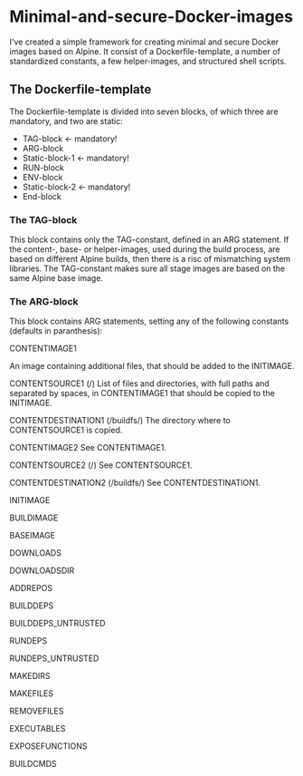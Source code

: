 # Minimal-and-secure-Docker-images
I've created a simple framework for creating minimal and secure Docker images based on Alpine. It consist of a Dockerfile-template, a number of standardized constants, a few helper-images, and structured shell scripts.

## The Dockerfile-template
The Dockerfile-template is divided into seven blocks, of which three are mandatory, and two are static: 
* TAG-block <- mandatory!
* ARG-block
* Static-block-1 <- mandatory!
* RUN-block
* ENV-block
* Static-block-2 <- mandatory!
* End-block

### The TAG-block
This block contains only the TAG-constant, defined in an ARG statement. If the content-, base- or helper-images, used during the build process, are based on different Alpine builds, then there is a risc of mismatching system libraries. The TAG-constant makes sure all stage images are based on the same Alpine base image.

### The ARG-block
This block contains ARG statements, setting any of the following constants (defaults in paranthesis):

CONTENTIMAGE1

An image containing additional files, that should be added to the INITIMAGE.

CONTENTSOURCE1 (/)
List of files and directories, with full paths and separated by spaces, in CONTENTIMAGE1 that should be copied to the INITIMAGE.

CONTENTDESTINATION1 (/buildfs/)
The directory where to CONTENTSOURCE1 is copied.

CONTENTIMAGE2
See CONTENTIMAGE1.

CONTENTSOURCE2 (/)
See CONTENTSOURCE1.

CONTENTDESTINATION2 (/buildfs/)
See CONTENTDESTINATION1.

INITIMAGE

BUILDIMAGE

BASEIMAGE

DOWNLOADS

DOWNLOADSDIR

ADDREPOS

BUILDDEPS

BUILDDEPS_UNTRUSTED

RUNDEPS

RUNDEPS_UNTRUSTED

MAKEDIRS

MAKEFILES

REMOVEFILES

EXECUTABLES

EXPOSEFUNCTIONS

BUILDCMDS
